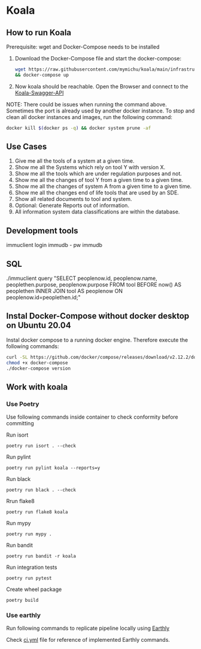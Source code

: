# Koala

## How to run Koala

Prerequisite: wget and Docker-Compose needs to be installed

1. Download the Docker-Compose file and start the docker-compose:
    ```bash
    wget https://raw.githubusercontent.com/mymichu/koala/main/infrastructure/docker-compose.yml \
    && docker-compose up
    ```

2. Now koala should be reachable. Open the Browser and connect to the [Koala-Swagger-API ](http://localhost:8002/docs)


NOTE: There could be issues when running the command above. Sometimes the port is already used by another docker instance. To stop and clean all docker instances and images, run the following command:
```bash
docker kill $(docker ps -q) && docker system prune -af
```


## Use Cases

1. Give me all the tools of a system at a given time.
2. Show me all the Systems which rely on tool Y with version X.
3. Show me all the tools which are under regulation purposes and not.
4. Show me all the changes of tool Y from a given time to a given time.
5. Show me all the changes of system A from a given time to a given time.
6. Show me all the changes end of life tools that are used by an SDE.
7. Show all related documents to tool and system.
8. Optional: Generate Reports out of information.
9. All information system data classifications are within the database.

## Development tools
immuclient login immudb - pw immudb

## SQL

./immuclient query "SELECT peoplenow.id, peoplenow.name, peoplethen.purpose, peoplenow.purpose FROM tool BEFORE now() AS peoplethen INNER JOIN tool AS peoplenow ON peoplenow.id=peoplethen.id;"


 ## Instal Docker-Compose without docker desktop on Ubuntu 20.04

Instal docker compose to a running docker engine. Therefore execute the following commands:

```bash
curl -SL https://github.com/docker/compose/releases/download/v2.12.2/docker-compose-linux-x86_64 -o docker-compose
chmod +x docker-compose
./docker-compose version
```

## Work with koala

### Use Poetry

Use following commands inside container to check conformity before committing

Run isort

    poetry run isort . --check

Run pylint

    poetry run pylint koala --reports=y

Run black

    poetry run black . --check

Rrun flake8

    poetry run flake8 koala

Run mypy

    poetry run mypy .

Run bandit

    poetry run bandit -r koala

Run integration tests

    poetry run pytest

Create wheel package

    poetry build

### Use earthly

Run following commands to replicate pipeline locally using [Earthly](https://earthly.dev/get-earthly)

Check [ci.yml](/.github/workflows/ci.yml) file for reference of implemented Earthly commands.
